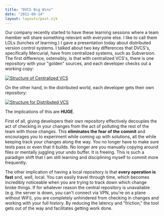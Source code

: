 ```yaml
---
title: "DVCS Big Wins"
date: "2011-09-14"
layout: layouts/post.njk
---
```


Our company recently started to have these learning sessions where a team member
will share something relevant with everyone else. I like to call them LOLs
(lunches of learning.) I gave a presentation today about distributed version
control systems. I talked about two key differences that DVCS's, specifically
Mercurial, have from centralized systems, such as Subversion. The first
difference, ostensibly, is that with centralized VCS's, there is one repository
with your "golden" sources, and each developer checks out a working copy:

[![](https://bentsai.files.wordpress.com/2011/09/centralized.png?w=300 "Structure of Centralized VCS")](https://bentsai.files.wordpress.com/2011/09/centralized.png)

On the other hand, in the distributed world, each developer gets their own
repository:

[![](https://bentsai.files.wordpress.com/2011/09/distributed.png?w=300 "Structure for Distributed VCS")](https://bentsai.files.wordpress.com/2011/09/distributed.png)

The implications of this are **HUGE**.

First of all, giving developers their own repository effectively decouples the
act of checking in your changes from the act of polluting the rest of the team
with those changes. This **eliminates the fear of the commit** and encourages
you to experiment while coming up with solutions, all the while keeping track
your changes along the way. You no longer have to make sure tests pass or even
that it builds. No longer are you manually copying around files or mentally
juggling your undo buffer. It is freeing. This is such a paradigm shift that I
am still learning and disciplining myself to commit more frequently.

The other implication of having a local repository is that **every operation is
fast** and, well, local. You can easily travel through time, which becomes
incredibly noticeable when you are trying to track down which change broke
things. If for whatever reason the central repository is unavailable (e.g. the
server is down, you can't connect via VPN, you're on a plane without WiFi), you
are completely unhindered from checking in changes and working with your full
history. By reducing the latency and "friction," the tool gets out of the way
and facilitates getting work done.
